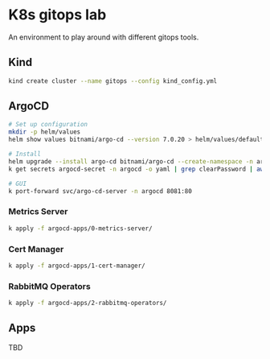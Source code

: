 # K8s gitops lab

An environment to play around with different gitops tools.

## Kind

```sh
kind create cluster --name gitops --config kind_config.yml
```

## ArgoCD

```sh
# Set up configuration
mkdir -p helm/values
helm show values bitnami/argo-cd --version 7.0.20 > helm/values/defaults-argocd.yml

# Install
helm upgrade --install argo-cd bitnami/argo-cd --create-namespace -n argocd -f helm/values/argocd.yml
k get secrets argocd-secret -n argocd -o yaml | grep clearPassword | awk '{print $2}' | base64 -d

# GUI
k port-forward svc/argo-cd-server -n argocd 8081:80
```

### Metrics Server

```sh
k apply -f argocd-apps/0-metrics-server/
```

### Cert Manager

```sh
k apply -f argocd-apps/1-cert-manager/
```

### RabbitMQ Operators

```sh
k apply -f argocd-apps/2-rabbitmq-operators/
```

## Apps

TBD